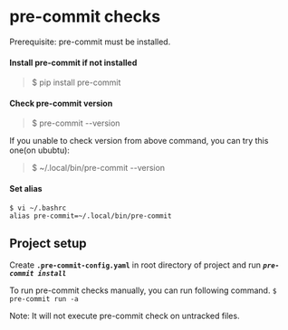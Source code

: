 # pre-commit checks

Prerequisite: pre-commit must be installed.

#### Install pre-commit if not installed
>$ pip install pre-commit


#### Check pre-commit version
> $ pre-commit --version

If you unable to check version from above command, you can try this one(on ububtu):
> $ ~/.local/bin/pre-commit --version

#### Set alias
````
$ vi ~/.bashrc
alias pre-commit=~/.local/bin/pre-commit
````

## Project setup
Create __`.pre-commit-config.yaml`__ in root directory of project and run *__`pre-commit install`__*

To run pre-commit checks manually, you can run following command.
`$ pre-commit run -a`

Note: It will not execute pre-commit check on untracked files.





